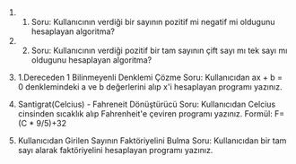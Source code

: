 ##
1. 1. Soru:
Kullanıcının verdiği bir sayının pozitif mi negatif mi oldugunu hesaplayan algoritma?


1. 2. Soru:
Kullanıcının verdiği pozitif bir tam sayının çift sayı mı tek sayı mı oldugunu hesaplayan algoritma?

    


2. 1.Dereceden 1 Bilinmeyenli Denklemi Çözme
Soru:
Kullanıcıdan ax + b = 0 denklemindeki a ve b değerlerini alıp x'i hesaplayan programı yazınız.



3. Santigrat(Celcius) - Fahreneit Dönüştürücü
Soru:
Kullanıcıdan Celcius cinsinden sıcaklık alıp Fahrenheit'e çeviren programı yazınız.
Formül: F=(C * 9/5)+32


4. Kullanıcıdan Girilen Sayının Faktöriyelini Bulma
Soru:
Kullanıcıdan bir tam sayı alarak faktöriyelini hesaplayan programı yazınız.
